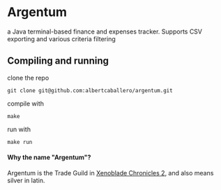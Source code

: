 # Argentum
a Java terminal-based finance and expenses tracker. Supports CSV exporting and various criteria filtering


## Compiling and running
clone the repo
```
git clone git@github.com:albertcaballero/argentum.git
```

compile with 
```
make
```

run with
```
make run
```



#### Why the name "Argentum"?
Argentum is the Trade Guild in [Xenoblade Chronicles 2](https://en.wikipedia.org/wiki/Xenoblade_Chronicles_2), and also means silver in latin.
